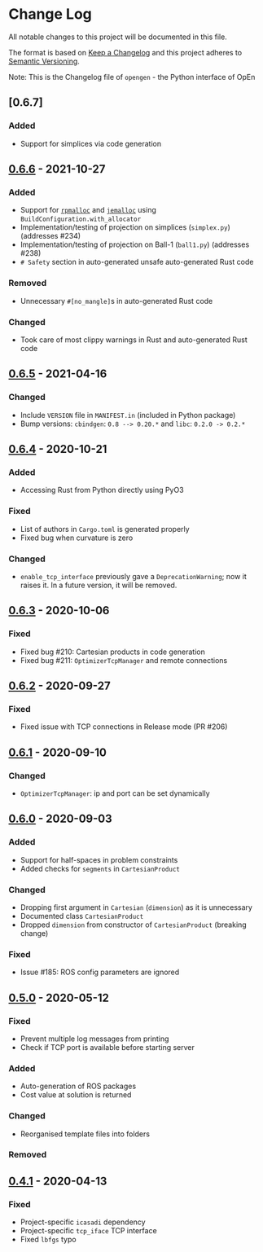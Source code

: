# Change Log

All notable changes to this project will be documented in this file.

The format is based on [Keep a Changelog](http://keepachangelog.com/)
and this project adheres to [Semantic Versioning](http://semver.org/).

Note: This is the Changelog file of `opengen` - the Python interface of OpEn

## [0.6.7]

### Added

* Support for simplices via code generation


## [0.6.6] - 2021-10-27

### Added

* Support for [`rpmalloc`](https://github.com/EmbarkStudios/rpmalloc-rs) and [`jemalloc`](https://github.com/gnzlbg/jemallocator) using `BuildConfiguration.with_allocator`
* Implementation/testing of projection on simplices (`simplex.py`) (addresses #234)
* Implementation/testing of projection on Ball-1 (`ball1.py`) (addresses #238)
* `# Safety` section in auto-generated unsafe auto-generated Rust code


### Removed 

* Unnecessary `#[no_mangle]`s in auto-generated Rust code

### Changed

* Took care of most clippy warnings in Rust and auto-generated Rust code


## [0.6.5] - 2021-04-16

### Changed

* Include `VERSION` file in `MANIFEST.in` (included in Python package)
* Bump versions: `cbindgen`: `0.8 --> 0.20.*` and `libc`: `0.2.0 -> 0.2.*` 


## [0.6.4] - 2020-10-21

### Added

* Accessing Rust from Python directly using PyO3 

### Fixed

* List of authors in `Cargo.toml` is generated properly
* Fixed bug when curvature is zero

### Changed

* `enable_tcp_interface` previously gave a `DeprecationWarning`; now it raises it. In a future version, it will be removed. 


## [0.6.3] - 2020-10-06

### Fixed

* Fixed bug #210: Cartesian products in code generation
* Fixed bug #211: `OptimizerTcpManager` and remote connections


## [0.6.2] - 2020-09-27

### Fixed

* Fixed issue with TCP connections in Release mode (PR #206)


## [0.6.1] - 2020-09-10

### Changed

* `OptimizerTcpManager`: ip and port can be set dynamically


## [0.6.0] - 2020-09-03

### Added 

* Support for half-spaces in problem constraints
* Added checks for `segments` in `CartesianProduct`

### Changed

* Dropping first argument in `Cartesian` (`dimension`) as it is unnecessary
* Documented class `CartesianProduct`
* Dropped `dimension` from constructor of `CartesianProduct` (breaking change)

### Fixed

* Issue #185: ROS config parameters are ignored


## [0.5.0] - 2020-05-12

### Fixed

* Prevent multiple log messages from printing
* Check if TCP port is available before starting server 

### Added

* Auto-generation of ROS packages
* Cost value at solution is returned

### Changed

* Reorganised template files into folders

### Removed


## [0.4.1] - 2020-04-13

### Fixed

* Project-specific `icasadi` dependency
* Project-specific `tcp_iface` TCP interface
* Fixed `lbfgs` typo

[0.6.6]: https://github.com/alphaville/optimization-engine/compare/opengen-0.6.6...opengen-0.6.7
[0.6.6]: https://github.com/alphaville/optimization-engine/compare/opengen-0.6.5...opengen-0.6.6
[0.6.5]: https://github.com/alphaville/optimization-engine/compare/opengen-0.6.4...opengen-0.6.5
[0.6.4]: https://github.com/alphaville/optimization-engine/compare/opengen-0.6.3...opengen-0.6.4
[0.6.3]: https://github.com/alphaville/optimization-engine/compare/opengen-0.6.2...opengen-0.6.3
[0.6.2]: https://github.com/alphaville/optimization-engine/compare/opengen-0.6.1...opengen-0.6.2
[0.6.1]: https://github.com/alphaville/optimization-engine/compare/opengen-v0.6.0...opengen-0.6.1
[0.6.0]: https://github.com/alphaville/optimization-engine/compare/opengen-v0.5.0...opengen-0.6.0
[0.5.0]: https://github.com/alphaville/optimization-engine/compare/opengen-0.4.1...opengen-v0.5.0
[0.4.1]: https://github.com/alphaville/optimization-engine/compare/opengen-0.4.1...master
